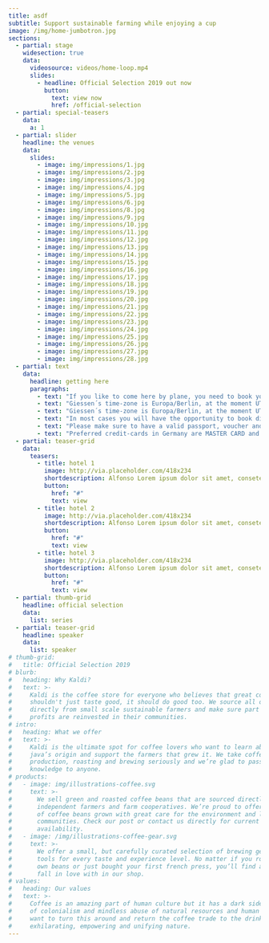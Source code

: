 ```yaml
---
title: asdf
subtitle: Support sustainable farming while enjoying a cup
image: /img/home-jumbotron.jpg
sections:
  - partial: stage
    widesection: true
    data:
      videosource: videos/home-loop.mp4
      slides:
        - headline: Official Selection 2019 out now
          button:
            text: view now
            href: /official-selection
  - partial: special-teasers
    data:
      a: 1
  - partial: slider
    headline: the venues
    data:
      slides:
        - image: img/impressions/1.jpg
        - image: img/impressions/2.jpg
        - image: img/impressions/3.jpg
        - image: img/impressions/4.jpg
        - image: img/impressions/5.jpg
        - image: img/impressions/6.jpg
        - image: img/impressions/8.jpg
        - image: img/impressions/9.jpg
        - image: img/impressions/10.jpg
        - image: img/impressions/11.jpg
        - image: img/impressions/12.jpg
        - image: img/impressions/13.jpg
        - image: img/impressions/14.jpg
        - image: img/impressions/15.jpg
        - image: img/impressions/16.jpg
        - image: img/impressions/17.jpg
        - image: img/impressions/18.jpg
        - image: img/impressions/19.jpg
        - image: img/impressions/20.jpg
        - image: img/impressions/21.jpg
        - image: img/impressions/22.jpg
        - image: img/impressions/23.jpg
        - image: img/impressions/24.jpg
        - image: img/impressions/25.jpg
        - image: img/impressions/26.jpg
        - image: img/impressions/27.jpg
        - image: img/impressions/28.jpg
  - partial: text
    data:
      headline: getting here
      paragraphs:
        - text: "If you like to come here by plane, you need to book your flight to FRANKFURT AIRPORT (FRA). The city is called: Frankfurt am Main. It is the biggest airport in Germany and you can reach GIESSEN easily by train."
        - text: "Giessen´s time-zone is Europa/Berlin, at the moment UTC+2, so you might get a little jetlagged after your arrival, we therefore recommend to book a flight for arriving at least 1 day in advance of the festival start."
        - text: "Giessen´s time-zone is Europa/Berlin, at the moment UTC+2, so you might get a little jetlagged after your arrival, we therefore recommend to book a flight for arriving at least 1 day in advance of the festival start."
        - text: "In most cases you will have the opportunity to book direct flights. We recommend these flights as they are often on same price-level as step-over-flights and quite more comfortable. We recommend flying with LUFTHANSA if possible."
        - text: "Please make sure to have a valid passport, voucher and visa (if needed)."
        - text: "Preferred credit-cards in Germany are MASTER CARD and VISA - only 50% of shops and hotels accept AMERICAN EXPRESS. Please be aware that in Germany people usually pay in cash for amounts below 30€."
  - partial: teaser-grid
    data:
      teasers:
        - title: hotel 1
          image: http://via.placeholder.com/418x234
          shortdescription: Alfonso Lorem ipsum dolor sit amet, consetetur sadipscing elitr, sed diam nonumy eirmod tempor invidunt.
          button:
            href: "#"
            text: view
        - title: hotel 2
          image: http://via.placeholder.com/418x234
          shortdescription: Alfonso Lorem ipsum dolor sit amet, consetetur sadipscing elitr, sed diam nonumy eirmod tempor invidunt.
          button:
            href: "#"
            text: view
        - title: hotel 3
          image: http://via.placeholder.com/418x234
          shortdescription: Alfonso Lorem ipsum dolor sit amet, consetetur sadipscing elitr, sed diam nonumy eirmod tempor invidunt.
          button:
            href: "#"
            text: view
  - partial: thumb-grid
    headline: official selection
    data:
      list: series
  - partial: teaser-grid
    headline: speaker
    data:
      list: speaker
# thumb-grid:
#   title: Official Selection 2019
# blurb:
#   heading: Why Kaldi?
#   text: >-
#     Kaldi is the coffee store for everyone who believes that great coffee
#     shouldn't just taste good, it should do good too. We source all of our beans
#     directly from small scale sustainable farmers and make sure part of the
#     profits are reinvested in their communities.
# intro:
#   heading: What we offer
#   text: >-
#     Kaldi is the ultimate spot for coffee lovers who want to learn about their
#     java’s origin and support the farmers that grew it. We take coffee
#     production, roasting and brewing seriously and we’re glad to pass that
#     knowledge to anyone.
# products:
#   - image: img/illustrations-coffee.svg
#     text: >-
#       We sell green and roasted coffee beans that are sourced directly from
#       independent farmers and farm cooperatives. We’re proud to offer a variety
#       of coffee beans grown with great care for the environment and local
#       communities. Check our post or contact us directly for current
#       availability.
#   - image: /img/illustrations-coffee-gear.svg
#     text: >-
#       We offer a small, but carefully curated selection of brewing gear and
#       tools for every taste and experience level. No matter if you roast your
#       own beans or just bought your first french press, you’ll find a gadget to
#       fall in love with in our shop.
# values:
#   heading: Our values
#   text: >-
#     Coffee is an amazing part of human culture but it has a dark side too – one
#     of colonialism and mindless abuse of natural resources and human lives. We
#     want to turn this around and return the coffee trade to the drink’s
#     exhilarating, empowering and unifying nature.
---
```

